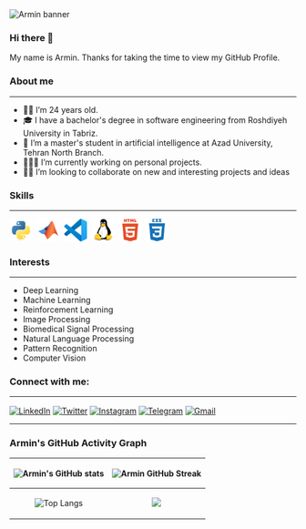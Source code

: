<img width="960" alt="Armin banner" src="https://user-images.githubusercontent.com/103449830/233869843-66cd23b6-92a0-45b7-bbb8-325d6c67bc25.png">

### Hi there 👋

<!--
**Armin-Abdollahi/Armin-Abdollahi** is a ✨ _special_ ✨ repository because its `README.md` (this file) appears on your GitHub profile.

Here are some ideas to get you started:

- 🔭 I’m currently working on ...
- 🌱 I’m currently learning ...
- 👯 I’m looking to collaborate on ...
- 🤔 I’m looking for help with ...
- 💬 Ask me about ...
- 📫 How to reach me: ...
- 😄 Pronouns: ...
- ⚡ Fun fact: ...
-->

My name is Armin. Thanks for taking the time to view my GitHub Profile.

### About me
---
- 👦🏻 I’m 24 years old.
- 🎓 I have a bachelor's degree in software engineering from Roshdiyeh University in Tabriz.
- 📖 I’m a master's student in artificial intelligence at Azad University, Tehran North Branch.
- 🧑🏻‍💻 I’m currently working on personal projects.
- 🤝🏻 I’m looking to collaborate on new and interesting projects and ideas

### Skills
---
<img src="https://github.com/devicons/devicon/blob/master/icons/python/python-original.svg" title="Python" alt="Python" width="40" height="40"/>&nbsp;
<img src="https://github.com/devicons/devicon/blob/master/icons/matlab/matlab-original.svg" title="Matlab" alt="Matlab" width="40" height="40"/>&nbsp;
<img src="https://github.com/devicons/devicon/blob/master/icons/vscode/vscode-original.svg" title="Vscode" alt="Vscode" width="40" height="40"/>&nbsp;
<img src="https://github.com/devicons/devicon/blob/master/icons/linux/linux-original.svg" title="Linux" alt="Linux" width="40" height="40"/>&nbsp;
<img src="https://github.com/devicons/devicon/blob/master/icons/html5/html5-plain-wordmark.svg" title="Html" alt="Html" width="40" height="40"/>&nbsp;
<img src="https://github.com/devicons/devicon/blob/master/icons/css3/css3-plain-wordmark.svg" title="Css" alt="Css" width="40" height="40"/>&nbsp;

### Interests
---
- Deep Learning
- Machine Learning
- Reinforcement Learning
- Image Processing
- Biomedical Signal Processing
- Natural Language Processing
- Pattern Recognition
- Computer Vision

### Connect with me:
---
<a href="www.linkedin.com/in/armin-abdollahi" target="blank"><img align="center" src="https://raw.githubusercontent.com/rahuldkjain/github-profile-readme-generator/master/src/images/icons/Social/linked-in-alt.svg" title="LinkedIn" alt="LinkedIn" height="30" width="40" /></a>
<a href="https://twitter.com/Armin_Abhi64" target="blank"><img align="center" src="https://raw.githubusercontent.com/rahuldkjain/github-profile-readme-generator/master/src/images/icons/Social/twitter.svg" title="Twitter" alt="Twitter" height="30" width="40" /></a>
<a href="https://www.instagram.com/armin_abhi" target="blank"><img align="center" src="https://raw.githubusercontent.com/rahuldkjain/github-profile-readme-generator/master/src/images/icons/Social/instagram.svg" title="Instagram" alt="Instagram" height="30" width="40" /></a>
<a href="https://t.me/armin_abhi" target="blank"><img align="center" src="https://github.com/gauravghongde/social-icons/blob/master/SVG/Color/Telegram.svg" title="Telegram" alt="Telegram" height="30" width="40" /></a>
<a href="https://www.gmail.com/armin.abdollahi.64@gmail.com" target="blank"><img align="center" src="https://github.com/gauravghongde/social-icons/blob/master/SVG/Color/Gmail.svg" title="Gmail" alt="Gmail" height="30" width="40" /></a>

---
### Armin's GitHub Activity Graph
|<p align="center">![Armin's GitHub stats](https://github-readme-stats.vercel.app/api?username=armin-abdollahi&count_private=true&show_icons=true&theme=radical)</p>|![Armin GitHub Streak](https://github-readme-streak-stats.herokuapp.com/?user=armin-abdollahi&theme=radical)|
|---|---|
|<p align="center">![Top Langs](https://github-readme-stats.vercel.app/api/top-langs/?username=armin-abdollahi&count_private=true&theme=radical&langs_count=5)</p>|<p align="center"><img width="285" src="https://media.tenor.com/tmNnUiYvzvUAAAAd/eren-eren-yeager.gif"></p>|
